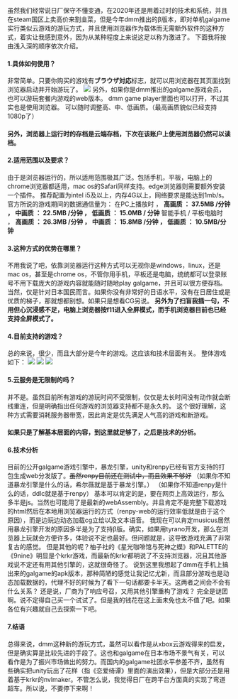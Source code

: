 虽然我们经常说日厂保守不懂变通，在2020年还是用着过时的技术和系统，并且在steam国区上卖高价来割韭菜，但是今年dmm推出的β版本，即对单机galgame实行类似云游戏的游玩方式，并且使用浏览器作为载体而无需额外软件的这种方式，着实让我感到意外，因为从某种程度上来说这足以称为激进了。
下面我将按由浅入深的顺序依次介绍。
<!-- more -->
#### 1.具体如何使用？
非常简单。只要你购买的游戏有**ブラウザ対応**标志，就可以用浏览器在其页面找到浏览器启动并开始游玩了。
![](https://i.loli.net/2020/12/06/A1zJj4InKgxXqT8.png)
另外，如果你是dmm推出的galgame游戏会员，也可以游玩套餐内游戏的web版本。
dmm game player里面也可以打开，不过其实也是使用浏览器。
可以随时调整高、中、低画质。（最高画质貌似已经支持1080p了）
#### 另外，浏览器上运行时的存档是云端存档，下次在该账户上使用浏览器仍然可以读档。
#### 2.适用范围以及要求？
由于是浏览器运行的，所以适用范围极其广泛。包括手机，平板，电脑上的chrome浏览器都适用，mac os的Safari同样支持。edge浏览器则需要额外安装一个插件。
推荐配置为intel i5及以上，内存4G以上，网络要求是能达到1mb/s。
官方所说的游戏期间的数据通信量为：
在PC上播放时 ， **高画质 ： 37.5MB /分钟 ， 中画质 ： 22.5MB /分钟 ， 低画质 ： 15.0MB / 分钟**
智能手机 / 平板电脑时 ， **高画质 ： 26.3MB /分钟 ， 中画质 ： 15.8MB /分钟 ， 低画质 ： 10.5MB/分钟**
#### 3.这种方式的优势在哪里？
不用我说了吧，依靠浏览器运行这种方式可以无视你是windows，linux，还是mac os，甚至是chrome os，不管你用手机，平板还是电脑，统统都可以登录账号不用下载庞大的游戏内容就能随时随地play galgame，并且可以很方便存档。当然，仅是针对日本国民而言。如果你没有非常好的日语水平，没有在日居住或是优质的梯子，那就想都别想。如果只是想看CG另说。
**另外为了扫盲我插一句，不用但心沉浸感不足，电脑上浏览器按f11进入全屏模式，而手机浏览器目前也已经支持全屏模式了。**
#### 4.目前支持的游戏？
总的来说，很少，而且大部分是今年的游戏。这应该和技术层面有关。
整体游戏如下：
![](https://i.loli.net/2020/12/06/Bgo9hj5x8adMzZQ.png)
![](https://i.loli.net/2020/12/06/x1ozZ86RpL5wcnQ.png)
![](https://i.loli.net/2020/12/06/dDBQruaS6ofIWiY.png)
#### 5.云服务是无限制的吗？
并不是。虽然目前所有游戏的游玩时间不受限制，仅仅是太长时间没有动作就会断线重连，但是明确指出任何游戏的浏览器支持都不是永久的。
这个很好理解，这种方式需要消耗服务器带宽，因此肯定是优先满足人气高的游戏和新游戏。
#### 如果只是了解基本层面的内容，到这里就足够了，之后是技术的分析。
#### 6.技术分析
目前的公开galgame游戏引擎中，暴龙引擎，unity和renpy已经有官方支持的打包生成web分发版了。~~虽然renpy目前还在测试中，而且效果不够好~~
（如果你不知道暴龙引擎是什么的话，希尔薇就是基于暴龙引擎。）
（如果你不知道renpy是什么的话，ddlc就是基于renpy）
基本可以肯定的是，要在网页上高效运行，那么多半是js。当然也可能用了是最新的webAssembly。并且肯定不是完整下载游戏的html然后在本地用浏览器运行的方式（renpy-web的运行效率低就是由于这个原因），而是边玩边动态加载cg立绘以及文本语音。
我现在可以肯定musicus居然用暴龙引擎开发的原因多半是为了支持β版。确实，如果用tyrano开发，那么在浏览器上玩就会方便许多，体验说不定也最好。但问题就是，这导致游戏充满了非常复古的感觉。
但是其他的呢？柚子社的《星光咖啡馆与死神之蝶》和PALETTE的《9nine》明显是个krkr游戏，而最新的krkr都明说了不支持浏览器，况且其他游戏说不定还有用其他引擎的，这就很奇怪了。
说到这里我想起了dmm在手机上搞出来的galgame的apk版本，那种简陋的感觉让我记忆尤新，而且部分游戏也是动态加载数据的，代理不好的时候为了看下一句话都要卡半天。这两者之间会不会有什么关系？
还是说，厂商为了响应号召，又用其他引擎重构了游戏？
完全是谜团啊。说不定得自己买一个试试了。但是我的钱花在这上面未免也太不值了吧。如果各位有兴趣就自己去探索一下吧。
#### 7.结语
总得来说，dmm这种新的游玩方式，虽然可以看作是从xbox云游戏得来的启发，但是确实算是比较先进的手段了。这也和galgame在日本市场不景气有关，可以看作是为了振兴市场做出的努力。而国内的galgame社团水平参差不齐，虽然有些确实把unity玩出了花样（指《恋爱绮谭》里面的演出效果），但是大部分还是用着基于krkr的nvlmaker。不管怎么说，我觉得日厂在跨平台方面真的实现了弯道超车。所以说，不要停下来啊！
